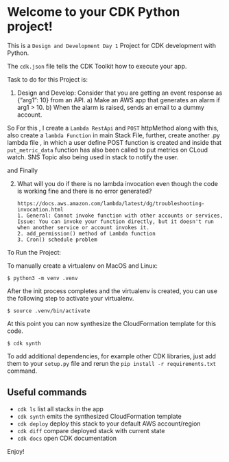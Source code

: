 
# Welcome to your CDK Python project!

This is a `Design and Development Day 1` Project for CDK development with Python.

The `cdk.json` file tells the CDK Toolkit how to execute your app.

Task to do for this Project is:
1) Design and Develop:    Consider that you are getting an event response as {“arg1”: 10} from an API.
    a) Make an AWS app that generates an alarm if arg1 > 10.
    b) When the alarm is raised, sends an email to a dummy account.

So For this , I create a `Lambda RestApi` and `POST` httpMethod along with this, also create a `lambda Function` in main Stack File,
further, create another .py lambda file , in which a user define POST function is created and inside that `put_metric_data` function has 
also been called to put metrics on CLoud watch. SNS Topic also being used in stack to notify the user.

and Finally 

2) What will you do if there is no lambda invocation even though the code is working fine and there is no error generated?
    ```
    https://docs.aws.amazon.com/lambda/latest/dg/troubleshooting-invocation.html
    1. General: Cannot invoke function with other accounts or services, Issue: You can invoke your function directly, but it doesn't run when another service or account invokes it.
    2. add_permission() method of Lambda function
    3. Cron() schedule problem
    
    ```

To Run the Project:

To manually create a virtualenv on MacOS and Linux:

```
$ python3 -m venv .venv
```

After the init process completes and the virtualenv is created, you can use the following
step to activate your virtualenv.

```
$ source .venv/bin/activate
```

At this point you can now synthesize the CloudFormation template for this code.

```
$ cdk synth
```

To add additional dependencies, for example other CDK libraries, just add
them to your `setup.py` file and rerun the `pip install -r requirements.txt`
command.

## Useful commands

 * `cdk ls`          list all stacks in the app
 * `cdk synth`       emits the synthesized CloudFormation template
 * `cdk deploy`      deploy this stack to your default AWS account/region
 * `cdk diff`        compare deployed stack with current state
 * `cdk docs`        open CDK documentation

Enjoy!

